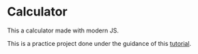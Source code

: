 # Calculator

This a calculator made with modern JS.

This is a practice project done under the guidance of this [tutorial](https://youtu.be/j59qQ7YWLxw).
